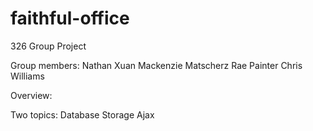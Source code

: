 # faithful-office
326 Group Project

Group members: 
Nathan Xuan 
Mackenzie Matscherz
Rae Painter
Chris Williams


Overview: 



Two topics: 
Database Storage
Ajax



